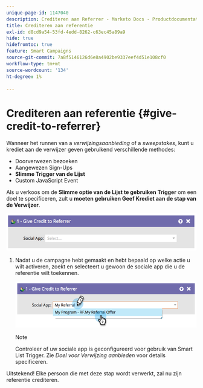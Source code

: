 ```yaml
---
unique-page-id: 1147040
description: Crediteren aan Referrer - Marketo Docs - Productdocumentatie
title: Crediteren aan referentie
exl-id: d8cd9a54-53fd-4edd-8262-c63ec45a89a9
hide: true
hidefromtoc: true
feature: Smart Campaigns
source-git-commit: 7a8f5146126d6e8a4902be9337eef4d51e108cf0
workflow-type: tm+mt
source-wordcount: '134'
ht-degree: 1%

---
```


# Crediteren aan referentie {#give-credit-to-referrer}

Wanneer het runnen van a _verwijzingsaanbieding_ of a _sweepstakes_, kunt u krediet aan de verwijzer geven gebruikend verschillende methodes:

* Doorverwezen bezoeken
* Aangewezen Sign-Ups
* **Slimme Trigger van de Lijst**
* Custom JavaScript Event

Als u verkoos om de **Slimme optie van de Lijst te gebruiken Trigger** om een doel te specificeren, zult u **moeten gebruiken Geef Krediet aan de stap van de Verwijzer**.

![](assets/give-credit-to-referrer-1.png)

1. Nadat u de campagne hebt gemaakt en hebt bepaald op welke actie u wilt activeren, zoekt en selecteert u gewoon de sociale app die u de referentie wilt toekennen.

   ![](assets/give-credit-to-referrer-2.png)

   >[!NOTE]
   >
   >Controleer of uw sociale app is geconfigureerd voor gebruik van Smart List Trigger. Zie _Doel voor Verwijzing aanbieden_ voor details specificeren.

Uitstekend! Elke persoon die met deze stap wordt verwerkt, zal nu zijn referentie crediteren.
